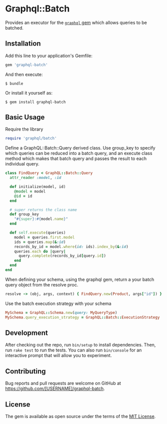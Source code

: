 # Graphql::Batch

Provides an executor for the [`graphql` gem](https://github.com/rmosolgo/graphql-ruby) which allows queries to be batched.

## Installation

Add this line to your application's Gemfile:

```ruby
gem 'graphql-batch'
```

And then execute:

    $ bundle

Or install it yourself as:

    $ gem install graphql-batch

## Basic Usage

Require the library

```ruby
require 'graphql/batch'
```

Define a GraphQL::Batch::Query derived class. Use group_key to specify which queries can be reduced into a batch query, and an execute class method which makes that batch query and passes the result to each individual query.

```ruby
class FindQuery < GraphQL::Batch::Query
  attr_reader :model, :id

  def initialize(model, id)
    @model = model
    @id = id
  end

  # super returns the class name
  def group_key
    "#{super}:#{model.name}"
  end

  def self.execute(queries)
    model = queries.first.model
    ids = queries.map(&:id)
    records_by_id = model.where(id: ids).index_by(&:id)
    queries.each do |query|
      query.complete(records_by_id[query.id])
    end
  end
end
```

When defining your schema, using the graphql gem, return a your batch query object from the resolve proc.

```ruby
resolve -> (obj, args, context) { FindQuery.new(Product, args["id"]) }
```

Use the batch execution strategy with your schema

```ruby
MySchema = GraphQL::Schema.new(query: MyQueryType)
MySchema.query_execution_strategy = GraphQL::Batch::ExecutionStrategy
```

## Development

After checking out the repo, run `bin/setup` to install dependencies. Then, run `rake test` to run the tests. You can also run `bin/console` for an interactive prompt that will allow you to experiment.

## Contributing

Bug reports and pull requests are welcome on GitHub at https://github.com/[USERNAME]/graphql-batch.

## License

The gem is available as open source under the terms of the [MIT License](http://opensource.org/licenses/MIT).
